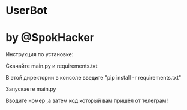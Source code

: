 # UserBot
# by @SpokHacker
Инструкция по установке:

Скачайте main.py и requirements.txt

В этой директории в консоле введите
"pip install -r requirements.txt"

Запускаете main.py 

Вводите номер ,а затем код который
вам пришёл от телеграм!
